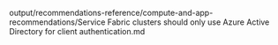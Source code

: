 output/recommendations-reference/compute-and-app-recommendations/Service Fabric clusters should only use Azure Active Directory for client authentication.md